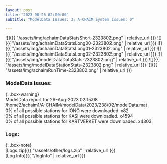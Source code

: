 ```yaml
---
layout: post
title: "2023-08-26 02:00:00"
subtitle: "ModelData Issues: 3; A-CHAIM System Issues: 0"

---
```


![]({{ "/assets/img/achaimDataStatsShort-2323802.png" | relative_url }})
![]({{ "/assets/img/achaimDataStatsLong00-2323802.png" | relative_url }})
![]({{ "/assets/img/achaimDataStatsLong01-2323802.png" | relative_url }})
![]({{ "/assets/img/achaimDataStatsLong02-2323802.png" | relative_url }})
![]({{ "/assets/img/modelDataDataStats-2323802.png" | relative_url }})
![]({{ "/assets/img/modelDataStationStats-2323802.png" | relative_url }})
![]({{ "/assets/img/achaimRunTime-2323802.png" | relative_url }})


### ModelData Issues:  
  
{: .box-warning}  
 ModelData report for 26-Aug-2023 02:15:08   
 /home2/achaim1/A-CHAIM/modelData/2023/238/02/modelData.mat   
 0% of all possible stations for IONO were downloaded. x82   
 0% of all possible stations for KASI were downloaded. x4594   
 0% of all possible stations for KARTVERKET were downloaded. x4303   
  


### Logs:  
  
{: .box-note}  
[Logs.zip]({{ "/assets/other/logs.zip" | relative_url }})  
[Log Info]({{ "/logInfo" | relative_url }})  
